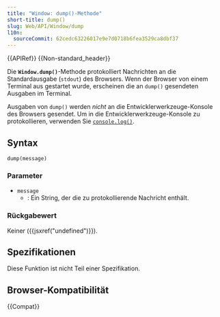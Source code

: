 ```yaml
---
title: "Window: dump()-Methode"
short-title: dump()
slug: Web/API/Window/dump
l10n:
  sourceCommit: 62cedc63226017e9e7d0718b6fea3529ca8dbf37
---
```


{{APIRef}} {{Non-standard_header}}

Die **`Window.dump()`**-Methode protokolliert Nachrichten an die Standardausgabe (`stdout`) des Browsers. Wenn der Browser von einem Terminal aus gestartet wurde, erscheinen die an `dump()` gesendeten Ausgaben im Terminal.

Ausgaben von `dump()` werden _nicht_ an die Entwicklerwerkzeuge-Konsole des Browsers gesendet. Um in die Entwicklerwerkzeuge-Konsole zu protokollieren, verwenden Sie [`console.log()`](/de/docs/Web/API/console/log_static).

## Syntax

```js-nolint
dump(message)
```

### Parameter

- `message`
  - : Ein String, der die zu protokollierende Nachricht enthält.

### Rückgabewert

Keiner ({{jsxref("undefined")}}).

## Spezifikationen

Diese Funktion ist nicht Teil einer Spezifikation.

## Browser-Kompatibilität

{{Compat}}
